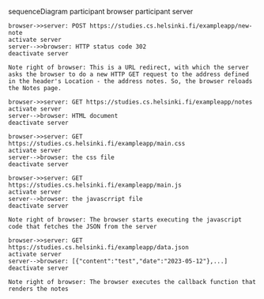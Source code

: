 sequenceDiagram
    participant browser
    participant server

    browser->>server: POST https://studies.cs.helsinki.fi/exampleapp/new-note
    activate server
    server-->>browser: HTTP status code 302
    deactivate server

    Note right of browser: This is a URL redirect, with which the server asks the browser to do a new HTTP GET request to the address defined in the header's Location - the address notes. So, the browser reloads the Notes page.

    browser->>server: GET https://studies.cs.helsinki.fi/exampleapp/notes
    activate server
    server-->browser: HTML document
    deactivate server

    browser->>server: GET https://studies.cs.helsinki.fi/exampleapp/main.css
    activate server
    server-->browser: the css file
    deactivate server

    browser->>server: GET https://studies.cs.helsinki.fi/exampleapp/main.js
    activate server
    server-->browser: the javascrript file
    deactivate server

    Note right of browser: The browser starts executing the javascript code that fetches the JSON from the server

    browser->>server: GET https://studies.cs.helsinki.fi/exampleapp/data.json
    activate server
    server-->browser: [{"content":"test","date":"2023-05-12"},...]
    deactivate server

    Note right of browser: The browser executes the callback function that renders the notes
